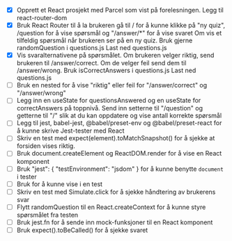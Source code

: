 * [x] Opprett et React prosjekt med Parcel som vist på forelesningen. Legg til react-router-dom
* [x] Bruk React Router til å la brukeren gå til / for å kunne klikke på "ny quiz", /question for å vise spørsmål og "/answer/*" for å vise svaret
      Om vis et tilfeldig spørsmål når brukeren ser på en ny quiz. Bruk gjerne randomQuestion i questions.js Last ned questions.js
* [x] Vis svaralternativene på spørsmålet. Om brukeren velger riktig, send brukeren til /answer/correct. Om de velger feil send dem til /answer/wrong. Bruk isCorrectAnswers i questions.js Last ned questions.js
* [ ] Bruk en nested <Routes> for å vise "riktig" eller feil for "/answer/correct" og "/answer/wrong"
* [ ] Legg inn en useState for questionsAnswered og en useState for correctAnswers på toppnivå. Send inn setterne til "/question" og getterne til "/" slik at du kan oppdatere og vise antall korrekte spørsmål
* [ ] Legg til jest, babel-jest, @babel/preset-env og @babel/preset-react for å kunne skrive Jest-tester med React
* [ ] Skriv en test med expect(element).toMatchSnapshot() for å sjekke at forsiden vises riktig.
* [ ] Bruk document.createElement og ReactDOM.render for å vise en React komponent
* [ ] Bruk "jest": { "testEnvironment": "jsdom" } for å kunne benytte `document` i tester
* [ ] Bruk <MemoryRouter> for å kunne vise <Link> i en test
* [ ] Skriv en test med Simulate.click for å sjekke håndtering av brukerens svar
* [ ] Flytt randomQuestion til en React.createContext for å kunne styre spørsmålet fra testen
* [ ] Bruk jest.fn for å sende inn mock-funksjoner til en React komponent
* [ ] Bruk expect(<mock>).toBeCalled() for å sjekke svaret